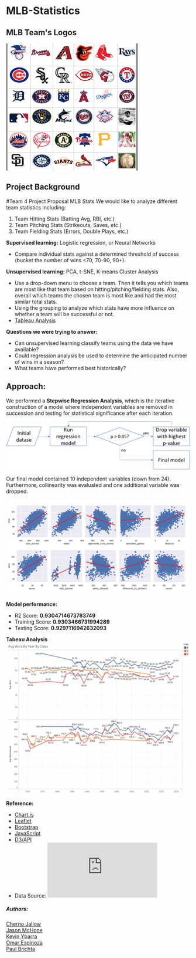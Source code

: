 # MLB-Statistics
## MLB Team's Logos
![team's logos](https://github.com/paulbrichta/MLB-Statistics/blob/branch-cj/Images/teams_logos.png)

## Project Background
#Team 4 Project Proposal MLB Stats
We would like to analyze different team statistics including:
1.	Team Hitting Stats (Batting Avg, RBI, etc.)
2.	Team Pitching Stats (Strikeouts, Saves, etc.)
3.	Team Fielding Stats (Errors, Double Plays, etc.)

**Supervised learning:**
Logistic regression, or Neural Networks
- Compare individual stats against a determined threshold of success (bucket the number of wins <70, 70-90, 90+).

**Unsupervised learning:**
PCA, t-SNE, K-means Cluster Analysis
-	Use a drop-down menu to choose a team. Then it tells you which teams are most like that team based on hitting/pitching/fielding stats. Also, overall which teams the chosen team is most like and had the most similar total stats.
- Using the grouping to analyze which stats have more influence on whether a team will be successful or not.
- [Tableau Analysis](https://public.tableau.com/app/profile/jason.mchone/viz/MLBTeamAnalysis_16790042773510/Story1)

**Questions we were trying to answer:**
- Can unsupervised learning classify teams using the data we have available?
- Could regression analysis be used to determine the anticipated number of wins in a season?
- What teams have performed best historically?

## Approach: 
We performed a **Stepwise Regression Analysis**, which is the iterative construction of a model where independent variables are removed in succession and testing for statistical significance after each iteration.

![Stepwise Regression Analysis](https://github.com/paulbrichta/MLB-Statistics/blob/branch-cj/Images/stepwise_regression_process.png)

Our final model contained 10 independent variables (down from 24).
Furthermore, collinearity was evaluated and one additional variable was dropped.

![Scatter plot](https://github.com/paulbrichta/MLB-Statistics/blob/branch-cj/Images/pairplots_select.png)

**Model performance:**
- R2 Score: **0.9304714673783749**
- Training Score: **0.9303466731994289**
- Testing Score: **0.9297116942632093**


**Tabeau Analysis**
![tabeau analysis](https://github.com/paulbrichta/MLB-Statistics/blob/branch-cj/Images/tabeau%20analysis.png)




**Reference:**
- [Chart.js](https://www.chartjs.org/)
- [Leaflet](https://leafletjs.com/examples/choropleth/)
- [Bootstrap](https://getbootstrap.com/)
- [JavaScript](https://htmlcheatsheet.com/js/)
- [D3/API](https://d3js.org/)
- Data Source: ![Lahman’s Baseball Database](https://www.openintro.org/data/index.php?data=mlb_teams)


<footer>
    <h5>Authors:</h5>
    <a href="https://github.com/cjallow01" class="white">Cherno Jallow</a> &nbsp; <br>
    <a href="https://github.com/JPMCHONE1" class="white">Jason McHone</a> &nbsp; <br>
    <a href="https://github.com/KYbarra4" class="white">Kevin Ybarra</a> &nbsp; <br>
    <a href="https://github.com/OAEspinoza" class="white">Omar Espinoza</a> &nbsp; <br>
    <a href="https://github.com/paulbrichta" class="white">Paul Brichta</a>
</footer>
